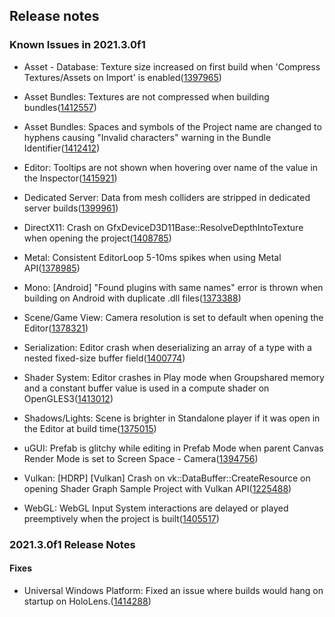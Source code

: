 ## Release notes

### Known Issues in 2021.3.0f1

-   Asset - Database: Texture size increased on first build when \'Compress Textures/Assets on Import\' is enabled([1397965](https://issuetracker.unity3d.com/issues/texture-size-increased-on-first-build-when-compress-textures-slash-assets-on-import-is-enabled))

-   Asset Bundles: Textures are not compressed when building bundles([1412557](https://issuetracker.unity3d.com/issues/textures-not-compressed-when-building-bundles))

-   Asset Bundles: Spaces and symbols of the Project name are changed to hyphens causing \"Invalid characters\" warning in the Bundle Identifier([1412412](https://issuetracker.unity3d.com/issues/spaces-and-symbols-of-the-project-name-are-changed-to-hyphens-causing-warnings-in-the-bundle-identifier))

-   Editor: Tooltips are not shown when hovering over name of the value in the Inspector([1415921](https://issuetracker.unity3d.com/issues/tooltips-are-not-shown-when-hovering-over-name-of-the-value-in-the-inspector))

-   Dedicated Server: Data from mesh colliders are stripped in dedicated server builds([1399961](https://issuetracker.unity3d.com/issues/dedicated-server-data-from-mesh-colliders-are-stripped-in-dedicated-server-builds))

-   DirectX11: Crash on GfxDeviceD3D11Base::ResolveDepthIntoTexture when opening the project([1408785](https://issuetracker.unity3d.com/issues/crash-on-gfxdeviced3d11base-resolvedepthintotexture-when-opening-the-project))

-   Metal: Consistent EditorLoop 5-10ms spikes when using Metal API([1378985](https://issuetracker.unity3d.com/issues/consistent-gfx-dot-waitforpresentongfxthread-5-10ms-spikes-when-using-metal-api))

-   Mono: \[Android\] \"Found plugins with same names\" error is thrown when building on Android with duplicate .dll files([1373388](https://issuetracker.unity3d.com/issues/found-plugins-with-same-names-error-is-thrown-for-the-microsoft-extensions-logging-package-when-building-on-android-platform))

-   Scene/Game View: Camera resolution is set to default when opening the Editor([1378321](https://issuetracker.unity3d.com/issues/camera-resolution-is-set-to-default-when-opening-the-editor))

-   Serialization: Editor crash when deserializing an array of a type with a nested fixed-size buffer field([1400774](https://issuetracker.unity3d.com/issues/editor-crash-when-deserializing-an-array-of-a-type-with-a-nested-fixed-size-buffer-field))

-   Shader System: Editor crashes in Play mode when Groupshared memory and a constant buffer value is used in a compute shader on OpenGLES3([1413012](https://issuetracker.unity3d.com/issues/editor-crashes-in-play-mode-when-groupshared-memory-and-a-constant-buffer-value-is-used-in-a-compute-shader-on-opengles3))

-   Shadows/Lights: Scene is brighter in Standalone player if it was open in the Editor at build time([1375015](https://issuetracker.unity3d.com/issues/scene-is-brighter-in-standalone-player-if-it-was-open-in-the-editor-at-build-time))

-   uGUI: Prefab is glitchy while editing in Prefab Mode when parent Canvas Render Mode is set to Screen Space - Camera([1394756](https://issuetracker.unity3d.com/issues/prefab-is-glitchy-when-editing-in-prefab-mode-in-a-custom-ui-environment))

-   Vulkan: \[HDRP\] \[Vulkan\] Crash on vk::DataBuffer::CreateResource on opening Shader Graph Sample Project with Vulkan API([1225488](https://issuetracker.unity3d.com/issues/hdrp-vulkan-crash-on-vk-databuffer-createresource-on-opening-shader-graph-sample-project-with-vulkan-api))

-   WebGL: WebGL Input System interactions are delayed or played preemptively when the project is built([1405517](https://issuetracker.unity3d.com/issues/webgl-input-system-interactions-are-delayed-or-played-preemptively-when-the-project-is-built))

### 2021.3.0f1 Release Notes

#### Fixes

-   Universal Windows Platform: Fixed an issue where builds would hang on startup on HoloLens.([1414288](https://issuetracker.unity3d.com/issues/app-doesnt-launch-on-hl2-uwp-after-update-to-2020-dot-3-32f1))
